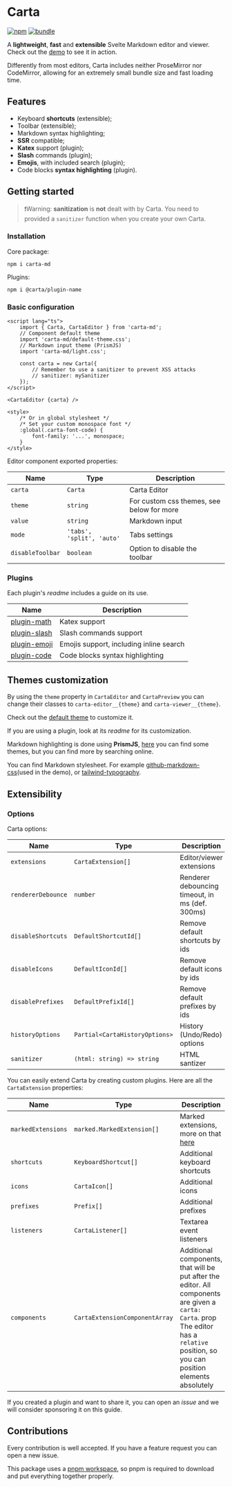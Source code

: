 # Carta

[![npm](https://img.shields.io/npm/v/carta-md?color=red)](https://www.npmjs.com/package/carta-md)
[![bundle](https://img.shields.io/bundlephobia/min/carta-md)](https://bundlephobia.com/package/carta-md)

A **lightweight**, **fast** and **extensible** Svelte Markdown editor and viewer. Check out the [demo](http://beartocode.me/carta-md/) to see it in action.

Differently from most editors, Carta includes neither ProseMirror nor CodeMirror, allowing for an extremely small bundle size and fast loading time.

## Features

- Keyboard **shortcuts** (extensible);
- Toolbar (extensible);
- Markdown syntax highlighting;
- **SSR** compatible;
- **Katex** support (plugin);
- **Slash** commands (plugin);
- **Emojis**, with included search (plugin);
- Code blocks **syntax highlighting** (plugin).

## Getting started

> :exclamation:Warning: **sanitization** is **not** dealt with by Carta. You need to provided a `sanitizer` function when you create your own Carta.

### Installation

Core package:

```
npm i carta-md
```

Plugins:

```
npm i @carta/plugin-name
```

### Basic configuration

```svelte
<script lang="ts">
	import { Carta, CartaEditor } from 'carta-md';
	// Component default theme
	import 'carta-md/default-theme.css';
	// Markdown input theme (PrismJS)
	import 'carta-md/light.css';

	const carta = new Carta({
		// Remember to use a sanitizer to prevent XSS attacks
		// sanitizer: mySanitizer
	});
</script>

<CartaEditor {carta} />

<style>
	/* Or in global stylesheet */
	/* Set your custom monospace font */
	:global(.carta-font-code) {
		font-family: '...', monospace;
	}
</style>
```

Editor component exported properties:

| Name             | Type                      | Description                               |
| ---------------- | ------------------------- | ----------------------------------------- |
| `carta`          | `Carta`                   | Carta Editor                              |
| `theme`          | `string`                  | For custom css themes, see below for more |
| `value`          | `string`                  | Markdown input                            |
| `mode`           | `'tabs', 'split', 'auto'` | Tabs settings                             |
| `disableToolbar` | `boolean`                 | Option to disable the toolbar             |

### Plugins

Each plugin's _readme_ includes a guide on its use.

| Name                                                                                     | Description                             |
| ---------------------------------------------------------------------------------------- | --------------------------------------- |
| [plugin-math](https://github.com/BearToCode/carta-md/tree/master/packages/plugin-math)   | Katex support                           |
| [plugin-slash](https://github.com/BearToCode/carta-md/tree/master/packages/plugin-slash) | Slash commands support                  |
| [plugin-emoji](https://github.com/BearToCode/carta-md/tree/master/packages/plugin-emoji) | Emojis support, including inline search |
| [plugin-code](https://github.com/BearToCode/carta-md/tree/master/packages/plugin-code)   | Code blocks syntax highlighting         |

## Themes customization

By using the `theme` property in `CartaEditor` and `CartaPreview` you can change their classes to `carta-editor__{theme}` and `carta-viewer__{theme}`.

Check out the [default theme](https://github.com/BearToCode/carta-md/blob/master/packages/carta-md/src/lib/default-theme.css) to customize it.

If you are using a plugin, look at its _readme_ for its customization.

Markdown highlighting is done using **PrismJS**, [here](https://github.com/PrismJS/prism-themes) you can find some themes, but you can find more by searching online.

You can find Markdown stylesheet. For example [github-markdown-css](https://github.com/sindresorhus/github-markdown-css)(used in the demo), or [tailwind-typography](https://tailwindcss.com/docs/typography-plugin).

## Extensibility

### Options

Carta options:

| Name               | Type                           | Description                                     |
| ------------------ | ------------------------------ | ----------------------------------------------- |
| `extensions`       | `CartaExtension[]`             | Editor/viewer extensions                        |
| `rendererDebounce` | `number`                       | Renderer debouncing timeout, in ms (def. 300ms) |
| `disableShortcuts` | `DefaultShortcutId[]`          | Remove default shortcuts by ids                 |
| `disableIcons`     | `DefaultIconId[]`              | Remove default icons by ids                     |
| `disablePrefixes`  | `DefaultPrefixId[]`            | Remove default prefixes by ids                  |
| `historyOptions`   | `Partial<CartaHistoryOptions>` | History (Undo/Redo) options                     |
| `sanitizer`        | `(html: string) => string`     | HTML santizer                                   |

You can easily extend Carta by creating custom plugins. Here are all the `CartaExtension` properties:

| Name               | Type                           | Description                                                                                                                                                                             |
| ------------------ | ------------------------------ | --------------------------------------------------------------------------------------------------------------------------------------------------------------------------------------- |
| `markedExtensions` | `marked.MarkedExtension[]`     | Marked extensions, more on that [here](https://marked.js.org/using_advanced)                                                                                                            |
| `shortcuts`        | `KeyboardShortcut[]`           | Additional keyboard shortcuts                                                                                                                                                           |
| `icons`            | `CartaIcon[]`                  | Additional icons                                                                                                                                                                        |
| `prefixes`         | `Prefix[]`                     | Additional prefixes                                                                                                                                                                     |
| `listeners`        | `CartaListener[]`              | Textarea event listeners                                                                                                                                                                |
| `components`       | `CartaExtensionComponentArray` | Additional components, that will be put after the editor. All components are given a `carta: Carta`. prop The editor has a `relative` position, so you can position elements absolutely |

If you created a plugin and want to share it, you can open an _issue_ and we will consider sponsoring it on this guide.

## Contributions

Every contribution is well accepted. If you have a feature request you can open a new issue.

This package uses a [pnpm workspace](https://pnpm.io/workspaces), so pnpm is required to download and put everything together properly.
